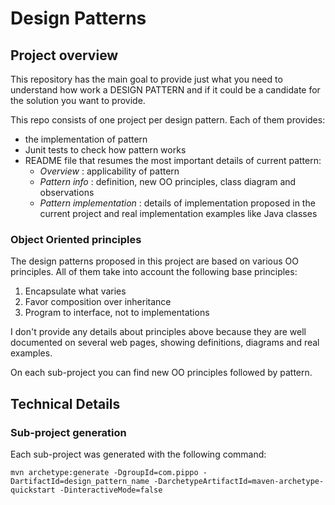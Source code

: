 # Design Patterns

## Project overview
This repository has the main goal to provide just what you need to understand how work a DESIGN PATTERN 
and if it could be a candidate for the solution you want to provide.

This repo consists of one project per design pattern. 
Each of them provides:
+ the implementation of pattern 
+ Junit tests to check how pattern works
+ README file that resumes the most important details of current pattern:
    - _Overview_ : applicability of pattern
    - _Pattern info_ : definition, new OO principles, class diagram and observations
    - _Pattern implementation_ : details of implementation proposed in the current project and real implementation examples like Java classes
    
### Object Oriented principles
The design patterns proposed in this project are based on various OO principles.
All of them take into account the following base principles:
1. Encapsulate what varies
2. Favor composition over inheritance
3. Program to interface, not to implementations

I don't provide any details about principles above because they are well documented on several web pages, showing definitions, diagrams and real examples.

On each sub-project you can find new OO principles followed by pattern.

## Technical Details

### Sub-project generation
Each sub-project was generated with the following command:
```
mvn archetype:generate -DgroupId=com.pippo -DartifactId=design_pattern_name -DarchetypeArtifactId=maven-archetype-quickstart -DinteractiveMode=false
```